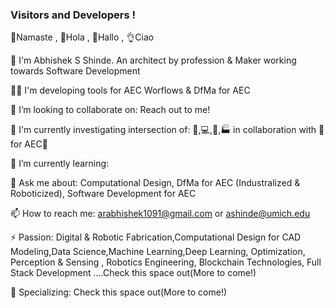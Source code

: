 ### Visitors and Developers !

🙏Namaste , 👋Hola , 👋Hallo , 👌Ciao

👨 I'm Abhishek S Shinde. An architect by profession & Maker working towards Software Development

👨‍💻 I'm developing tools for AEC Worflows & DfMa for AEC

👯 I’m looking to collaborate on: Reach out to me!

🔭 I'm currently investigating intersection of: 🦾,💻,🤖,🏭 in collaboration with 👷for AEC🚧

🌱 I’m currently learning: 

💬 Ask me about: Computational Design, DfMa for AEC (Industralized & Roboticized), Software Development for AEC

📫 How to reach me: arabhishek1091@gmail.com or ashinde@umich.edu

⚡ Passion: Digital & Robotic Fabrication,Computational Design for CAD Modeling,Data Science,Machine Learning,Deep Learning, Optimization, Perception & Sensing , Robotics Engineering, Blockchain Technologies, Full Stack Development ....Check this space out(More to come!)

🔬 Specializing: Check this space out(More to come!)

<!--
**InquisitiveAS/InquisitiveAS** is a ✨ _special_ ✨ repository because its `README.md` (this file) appears on your GitHub profile.

Here are some ideas to get you started:

- 🔭 I’m currently working on ...
- 🌱 I’m currently learning ...
- 👯 I’m looking to collaborate on ...
- 🤔 I’m looking for help with ...
- 💬 Ask me about ...
- 📫 How to reach me: ...
- 😄 Pronouns: ...
- ⚡ Fun fact: ...
-->
